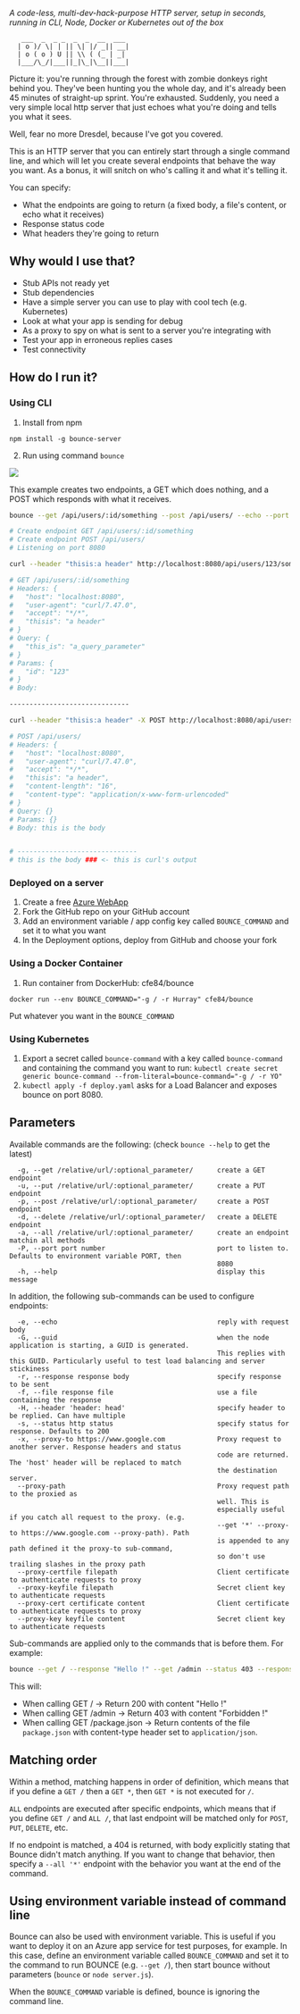 _A code-less, multi-dev-hack-purpose HTTP server, setup in seconds, running
in CLI, Node, Docker or Kubernetes out of the box_

```
   ___  _  _ _  _  _  __  ___ 
  | o )/ \| | || \| |/ _|| __|
  | o ( o ) U || \\ ( (_ | _| 
  |___/\_/|___||_|\_|\__||___|

```

Picture it: you're running through the forest with zombie
donkeys right behind you. They've been hunting you the whole
day, and it's already been 45 minutes of straight-up
sprint. You're exhausted. Suddenly, you need a very simple
local http server that just echoes what you're doing and
tells you what it sees.

Well, fear no more Dresdel, because I've got you covered.

This is an HTTP server that you can entirely start through a single command line,
and which will let you create several endpoints that behave the way you want.
As a bonus, it will snitch on who's calling it and what it's telling
it.

You can specify:

- What the endpoints are going to return (a fixed body, a file's content, or echo what it receives)
- Response status code
- What headers they're going to return

## Why would I use that?

- Stub APIs not ready yet
- Stub dependencies
- Have a simple server you can use to play with cool tech (e.g. Kubernetes)
- Look at what your app is sending for debug
- As a proxy to spy on what is sent to a server you're integrating with
- Test your app in erroneous replies cases
- Test connectivity

## How do I run it?

### Using CLI

1. Install from npm 
```
npm install -g bounce-server
```
2. Run using command `bounce`

![](https://chfeval.blob.core.windows.net/share/picture/bounce.gif?st=2018-05-31T23%3A15%3A43Z&se=2024-06-01T23%3A15%3A00Z&sp=rl&sv=2017-04-17&sr=b&sig=4dLyKApD2pr2tjOqMU1by77WjoL3p7jb2w%2FdFFgaxro%3D)

This example creates two endpoints, a GET which does nothing, and a POST which responds
with what it receives.

```sh
bounce --get /api/users/:id/something --post /api/users/ --echo --port 8080 &

# Create endpoint GET /api/users/:id/something
# Create endpoint POST /api/users/
# Listening on port 8080

curl --header "thisis:a header" http://localhost:8080/api/users/123/something?this_is=a_query_parameter

# GET /api/users/:id/something
# Headers: {
#   "host": "localhost:8080",
#   "user-agent": "curl/7.47.0",
#   "accept": "*/*",
#   "thisis": "a header"
# }
# Query: {
#   "this_is": "a_query_parameter"
# }
# Params: {
#   "id": "123"
# }
# Body:

------------------------------

curl --header "thisis:a header" -X POST http://localhost:8080/api/users/ --data "this is the body"

# POST /api/users/
# Headers: {
#   "host": "localhost:8080",
#   "user-agent": "curl/7.47.0",
#   "accept": "*/*",
#   "thisis": "a header",
#   "content-length": "16",
#   "content-type": "application/x-www-form-urlencoded"
# }
# Query: {}
# Params: {}
# Body: this is the body


# ------------------------------
# this is the body ### <- this is curl's output
```

### Deployed on a server

1. Create a free [Azure WebApp](https://azure.microsoft.com/en-us/services/app-service/web/)
2. Fork the GitHub repo on your GitHub account
3. Add an environment variable / app config key called `BOUNCE_COMMAND` and set it to what you want
4. In the Deployment options, deploy from GitHub and choose your fork

### Using a Docker Container

1. Run container from DockerHub: cfe84/bounce

```
docker run --env BOUNCE_COMMAND="-g / -r Hurray" cfe84/bounce
```

Put whatever you want in the `BOUNCE_COMMAND`

### Using Kubernetes

1. Export a secret called `bounce-command` with a key called `bounce-command` and containing the
command you want to run: `kubectl create secret generic bounce-command --from-literal=bounce-command="-g / -r YO"`
2. `kubectl apply -f deploy.yaml` asks for a Load Balancer and exposes bounce on port 8080.

## Parameters

Available commands are the following: (check `bounce --help` to get the latest)

```
  -g, --get /relative/url/:optional_parameter/      create a GET endpoint
  -u, --put /relative/url/:optional_parameter/      create a PUT endpoint
  -p, --post /relative/url/:optional_parameter/     create a POST endpoint
  -d, --delete /relative/url/:optional_parameter/   create a DELETE endpoint
  -a, --all /relative/url/:optional_parameter/      create an endpoint matchin all methods
  -P, --port port number                            port to listen to. Defaults to environment variable PORT, then
                                                    8080
  -h, --help                                        display this message
```

In addition, the following sub-commands can be used to configure endpoints:

```
  -e, --echo                                        reply with request body
  -G, --guid                                        when the node application is starting, a GUID is generated.
                                                    This replies with this GUID. Particularly useful to test load balancing and server stickiness
  -r, --response response body                      specify response to be sent
  -f, --file response file                          use a file containing the response
  -H, --header 'header: head'                       specify header to be replied. Can have multiple
  -s, --status http status                          specify status for response. Defaults to 200
  -x, --proxy-to https://www.google.com             Proxy request to another server. Response headers and status
                                                    code are returned. The 'host' header will be replaced to match
                                                    the destination server.
  --proxy-path                                      Proxy request path to the proxied as 
                                                    well. This is
                                                    especially useful if you catch all request to the proxy. (e.g.
                                                    --get '*' --proxy-to https://www.google.com --proxy-path). Path
                                                    is appended to any path defined it the proxy-to sub-command,
                                                    so don't use trailing slashes in the proxy path
  --proxy-certfile filepath                         Client certificate to authenticate requests to proxy
  --proxy-keyfile filepath                          Secret client key to authenticate requests
  --proxy-cert certificate content                  Client certificate to authenticate requests to proxy
  --proxy-key keyfile content                       Secret client key to authenticate requests                                                    
```

Sub-commands are applied only to the commands that is before them. For example:

```sh
bounce --get / --response "Hello !" --get /admin --status 403 --response "Forbidden !" --get /package.json --file package.json --header "content-type: application/json"
```

This will:

- When calling GET / -> Return 200 with content "Hello !"
- When calling GET /admin -> Return 403 with content "Forbidden !"
- When calling GET /package.json -> Return contents of the file `package.json` with content-type header set to `application/json`.

## Matching order

Within a method, matching happens in order of definition, which means that if you define 
a `GET /` then a `GET *`, then `GET *` is not executed for `/`. 

`ALL` endpoints are executed after specific endpoints, which means that if you define `GET /`
and `ALL /`, that last endpoint will be matched only for `POST`, `PUT`, `DELETE`, etc.

If no endpoint is matched, a 404 is returned, with body explicitly stating that Bounce didn't
match anything. If you want to change that behavior, then specify a `--all '*'` endpoint with
the behavior you want at the end of the command.

## Using environment variable instead of command line

Bounce can also be used with environment variable. This is useful if you want to deploy
it on an Azure app service for test purposes, for example. In this case, define an environment
variable called `BOUNCE_COMMAND` and set it to the command to run BOUNCE (e.g. `--get /`), then 
start bounce without parameters (`bounce` or `node server.js`).

When the `BOUNCE_COMMAND` variable is defined, bounce is ignoring the command line.
